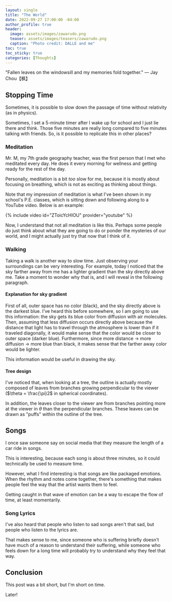 ```yaml
---
layout: single
title: "The World"
date: 2022-09-27 17:00:00 -04:00
author_profile: true
header: 
  image: assets/images/zawarudo.png
  teaser: assets/images/teasers/zawarudo.png
  caption: "Photo credit: DALLE and me"
toc: true
toc_sticky: true
categories: [Thoughts]
---
```


"Fallen leaves on the windowsill and my memories fold together." — Jay Chou【枫】

## Stopping Time
Sometimes, it is possible to slow down the passage of time without relativity (as in physics).

Sometimes, I set a 5-minute timer after I wake up for school and I just lie there and think. Those five minutes are really long compared to five minutes talking with friends. So, is it possible to replicate this in other places?

### Meditation
Mr. M, my 7th grade geography teacher, was the first person that I met who meditated every day. He does it every morning for wellness and getting ready for the rest of the day. 

Personally, meditation is a bit *too* slow for me, because it is mostly about focusing on breathing, which is not as exciting as thinking about things. 

Note that my impression of meditation is what I've been shown in my school's P.E. classes, which is sitting down and following along to a YouTube video. Below is an example: 

{% include video id="ZToicYcHIOU" provider="youtube" %}

Now, I understand that not all meditation is like this. Perhaps some people do just think about what they are going to do or ponder the mysteries of our world, and I might actually just try that now that I think of it. 

### Walking
Taking a walk is another way to slow time. Just observing your surroundings can be very interesting. For example, today I noticed that the sky farther away from me has a lighter gradient than the sky directly above me. Take a moment to wonder why that is, and I will reveal in the following paragraph.

#### Explanation for sky gradient
First of all, outer space has no color (black), and the sky directly above is the darkest blue. I've heard this before somewhere, so I am going to use this information: the sky gets its blue color from diffusion with air molecules. Then, assuming that less diffusion occurs directly above because the distance that light has to travel through the atmosphere is lower than if it traveled diagonally, it would make sense that the color would be closer to outer space (darker blue). Furthermore, since more distance -> more diffusion -> more blue than black, it makes sense that the farther away color would be lighter. 

This information would be useful in drawing the sky. 

#### Tree design
I've noticed that, when looking at a tree, the outline is actually mostly composed of leaves from branches growing perpendicular to the viewer ($\theta = \frac{\pi}2$ in spherical coordinates).

In addition, the leaves closer to the viewer are from branches pointing more at the viewer in $\theta$ than the perpendicular branches. These leaves can be drawn as "puffs" within the outline of the tree. 

## Songs
I once saw someone say on social media that they measure the length of a car ride in songs. 

This is interesting, because each song is about three minutes, so it could technically be used to measure time. 

However, what I find interesting is that songs are like packaged emotions. When the rhythm and notes come together, there's something that makes people feel the way that the artist wants them to feel. 

Getting caught in that wave of emotion can be a way to escape the flow of time, at least momentarily. 

### Song Lyrics
I've also heard that people who listen to sad songs aren't that sad, but people who listen to the lyrics are. 

That makes sense to me, since someone who is suffering briefly doesn't have much of a reason to understand their suffering, while someone who feels down for a long time will probably try to understand why they feel that way. 

## Conclusion
This post was a bit short, but I'm short on time.

Later!